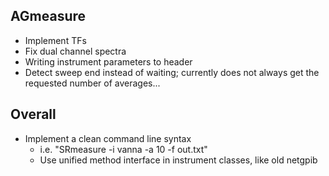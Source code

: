 AGmeasure
---------
- Implement TFs
- Fix dual channel spectra
- Writing instrument parameters to header
- Detect sweep end instead of waiting; currently does not always get the requested number of averages...

Overall
-------
- Implement a clean command line syntax
    - i.e. "SRmeasure -i vanna -a 10 -f out.txt"
    - Use unified method interface in instrument classes, like old netgpib
